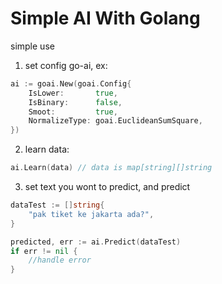 # Simple AI With Golang

simple use

1. set config go-ai, ex:
``` go
ai := goai.New(goai.Config{
	IsLower:       true,
	IsBinary:      false,
	Smoot:         true,
	NormalizeType: goai.EuclideanSumSquare,
})
```

2. learn data:
``` go
ai.Learn(data) // data is map[string][]string
```

3. set text you wont to predict, and predict
``` go
dataTest := []string{
	"pak tiket ke jakarta ada?",
}

predicted, err := ai.Predict(dataTest)
if err != nil {
	//handle error
}
```

